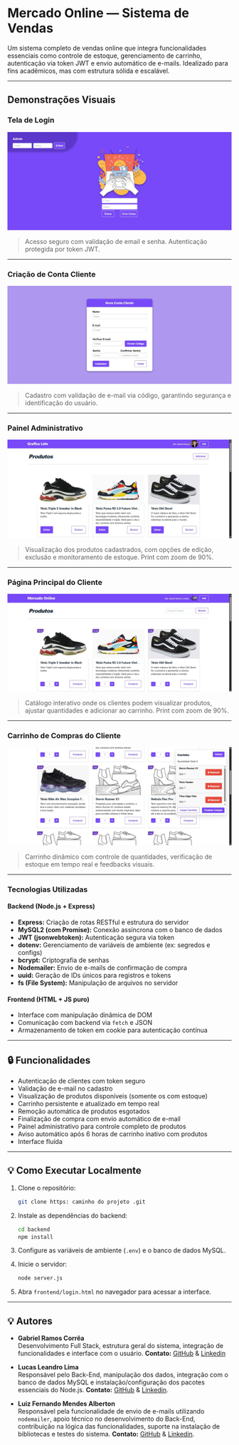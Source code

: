 # Mercado Online — Sistema de Vendas

Um sistema completo de vendas online que integra funcionalidades essenciais como controle de estoque, gerenciamento de carrinho, autenticação via token JWT e envio automático de e-mails. Idealizado para fins acadêmicos, mas com estrutura sólida e escalável.

---

## Demonstrações Visuais

### Tela de Login
![Login](./assets/print/tela-login.jpeg)
> Acesso seguro com validação de email e senha. Autenticação protegida por token JWT.

---

### Criação de Conta Cliente
![cliente](./assets/print/tela-cadastro-cliente.jpeg)
> Cadastro com validação de e-mail via código, garantindo segurança e identificação do usuário.

---

### Painel Administrativo
![Produtos](./assets/print/tela-administrativo.jpeg)
> Visualização dos produtos cadastrados, com opções de edição, exclusão e monitoramento de estoque. Print com zoom de 90%.

---

### Página Principal do Cliente
![Produtos](./assets/print/tela-produtos-cliente.jpeg)
> Catálogo interativo onde os clientes podem visualizar produtos, ajustar quantidades e adicionar ao carrinho. Print com zoom de 90%.

---

### Carrinho de Compras do Cliente
![Carrinho](./assets/print/tela-carrinho.jpeg)
> Carrinho dinâmico com controle de quantidades, verificação de estoque em tempo real e feedbacks visuais.

---

### Tecnologias Utilizadas

#### Backend (Node.js + Express)
- **Express:** Criação de rotas RESTful e estrutura do servidor
- **MySQL2 (com Promise):** Conexão assíncrona com o banco de dados
- **JWT (jsonwebtoken):** Autenticação segura via token
- **dotenv:** Gerenciamento de variáveis de ambiente (ex: segredos e configs)
- **bcrypt:** Criptografia de senhas
- **Nodemailer:** Envio de e-mails de confirmação de compra
- **uuid:** Geração de IDs únicos para registros e tokens
- **fs (File System):** Manipulação de arquivos no servidor

#### Frontend (HTML + JS puro)
- Interface com manipulação dinâmica de DOM
- Comunicação com backend via `fetch` e JSON
- Armazenamento de token em cookie para autenticação contínua

---

## 🔒 Funcionalidades

- Autenticação de clientes com token seguro
- Validação de e-mail no cadastro
- Visualização de produtos disponíveis (somente os com estoque)
- Carrinho persistente e atualizado em tempo real
- Remoção automática de produtos esgotados
- Finalização de compra com envio automático de e-mail
- Painel administrativo para controle completo de produtos
- Aviso automático após 6 horas de carrinho inativo com produtos
- Interface fluída

---

## 💡 Como Executar Localmente
1. Clone o repositório:
   ```bash
   git clone https: caminho do projeto .git
2. Instale as dependências do backend:
   ```bash 
   cd backend
   npm install
3. Configure as variáveis de ambiente (`.env`) e o banco de dados MySQL.

4. Inicie o servidor:
   ```bash
   node server.js
5. Abra `frontend/login.html` no navegador para acessar a interface.

---

## 💡 Autores
- **Gabriel Ramos Corrêa**  
  Desenvolvimento Full Stack, estrutura geral do sistema, integração de funcionalidades e interface com o usuário.
  **Contato:** [GitHub](https://github.com/Gabriel0Ramos0) & [Linkedin](https://www.linkedin.com/in/gabriel-ramos-18531a259/)

- **Lucas Leandro Lima**  
  Responsável pelo Back-End, manipulação dos dados, integração com o banco de dados MySQL e instalação/configuração dos pacotes essenciais do Node.js.
  **Contato:** [GitHub](https://github.com/Lucas0Lima21) & [Linkedin](https://www.linkedin.com/in/lucas-lima-l2023l/?originalSubdomain=br).

- **Luiz Fernando Mendes Alberton**  
  Responsável pela funcionalidade de envio de e-mails utilizando `nodemailer`, apoio técnico no desenvolvimento do Back-End, contribuição na lógica das funcionalidades, suporte na instalação de bibliotecas e testes do sistema. 
  **Contato:** [GitHub](https://github.com/luizfernandomendesalberton) & [Linkedin](https://www.linkedin.com/in/luiz-fernando-mendes-alberton-4b1063178/).